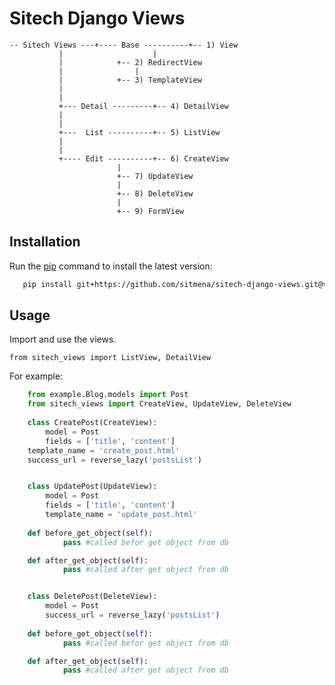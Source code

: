 # Sitech Django Views
	
	
	-- Sitech Views ---+---- Base ----------+-- 1) View
			   |                    |
			   | 			+-- 2) RedirectView  
			   | 		        |	                              
			   | 			+-- 3) TemplateView      
			   | 
			   |
			   +--- Detail ---------+-- 4) DetailView
			   |	
			   |
			   +---  List ----------+-- 5) ListView    
			   |	
			   |
			   +---- Edit ----------+-- 6) CreateView
					        |
					        +-- 7) UpdateView  
					        |	                              
					        +-- 8) DeleteView
					        |
					        +-- 9) FormView    
					    

## Installation

Run the [pip](https://pip.pypa.io/en/stable/) command to install the latest version:

```bash
   pip install git+https://github.com/sitmena/sitech-django-views.git@v1.0
```

## Usage

Import and use the views.

    from sitech_views import ListView, DetailView


For example:

```python
    from example.Blog.models import Post
    from sitech_views import CreateView, UpdateView, DeleteView
    
    class CreatePost(CreateView):
        model = Post
        fields = ['title', 'content']
	template_name = 'create_post.html'
	success_url = reverse_lazy('postsList')


    class UpdatePost(UpdateView):
        model = Post
        fields = ['title', 'content']
        template_name = 'update_post.html'
	
	def before_get_object(self):
            pass #called befor get object from db 

	def after_get_object(self):
            pass #called after get object from db 


    class DeletePost(DeleteView):
        model = Post
        success_url = reverse_lazy('postsList')
	
	def before_get_object(self):
            pass #called befor get object from db 

	def after_get_object(self):
            pass #called after get object from db 
```
